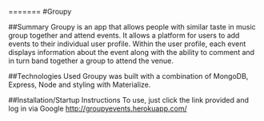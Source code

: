=======
#Groupy

##Summary
Groupy is an app that allows people with similar taste in music group together and attend events. It allows a platform for users to add events to their individual user profile. Within the user profile, each event displays information about the event along with the ability to comment and in turn band together a group to attend the venue.

##Technologies Used
Groupy was built with a combination of MongoDB, Express, Node and styling with Materialize.

##Installation/Startup Instructions
To use, just click the link provided and log in via Google 
http://groupyevents.herokuapp.com/
